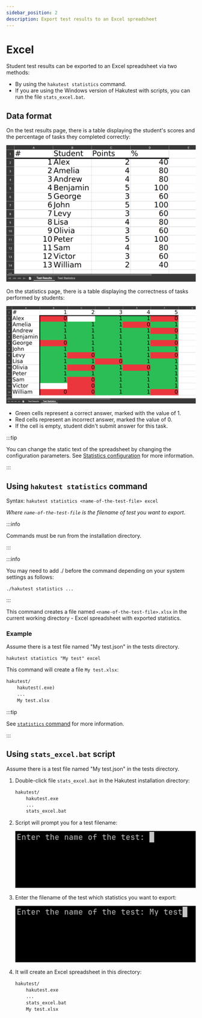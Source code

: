 ```yaml
---
sidebar_position: 2
description: Export test results to an Excel spreadsheet
---
```


# Excel

Student test results can be exported to an Excel spreadsheet via two methods:

-   By using the `hakutest statistics` command.
-   If you are using the Windows version of Hakutest with scripts, you can run the file `stats_excel.bat`.

## Data format

On the test results page, there is a table displaying the student's scores and the percentage of tasks they completed correctly:

![Excel test results example](./img/excel-results.png)

On the statistics page, there is a table displaying the correctness of tasks performed by students:

![Excel test statistics example](./img/excel-stats.png)

-   Green cells represent a correct answer, marked with the value of 1.
-   Red cells represent an incorrect answer, marked the value of 0.
-   If the cell is empty, student didn't submit answer for this task.

:::tip

You can change the static text of the spreadsheet by changing the configuration parameters. See [Statistics configuration](/docs/configuration/stats#excel) for more information.

:::

## Using `hakutest statistics` command

Syntax: `hakutest statistics <name-of-the-test-file> excel`

_Where `name-of-the-test-file` is the filename of test you want to export_.

:::info

Commands must be run from the installation directory.

:::

:::info

You may need to add ./ before the command depending on your system settings as follows:

```shell
./hakutest statistics ...
```

:::

This command creates a file named `<name-of-the-test-file>.xlsx` in the current working directory - Excel spreadsheet with exported statistics.

### Example

Assume there is a test file named "My test.json" in the tests directory.

```shell title='Command'
hakutest statistics "My test" excel
```

This command will create a file `My test.xlsx`:

```txt {4} title='Directory structure'
hakutest/
    hakutest(.exe)
    ...
    My test.xlsx
```

:::tip

See [`statistics` command](/docs/cli/statistics) for more information.

:::

## Using `stats_excel.bat` script

Assume there is a test file named "My test.json" in the tests directory.

1. Double-click file `stats_excel.bat` in the Hakutest installation directory:

    ```txt {4} title='Directory structure'
    hakutest/
        hakutest.exe
        ...
        stats_excel.bat
    ```

2. Script will prompt you for a test filename:

    ![Script prompt](./img/script-stats-prompt-empty.png)

3. Enter the filename of the test which statistics you want to export:

    ![Script prompt with value entered](./img/script-stats-prompt-value.png)

4. It will create an Excel spreadsheet in this directory:

    ```txt {5} title='Directory structure'
    hakutest/
        hakutest.exe
        ...
        stats_excel.bat
        My test.xlsx
    ```
